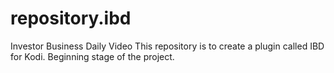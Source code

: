 # repository.ibd
Investor Business Daily Video
This repository is to create a plugin called IBD for Kodi.
Beginning stage of the project.

